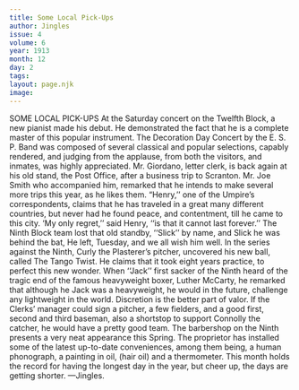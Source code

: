 ```yaml
---
title: Some Local Pick-Ups
author: Jingles
issue: 4
volume: 6
year: 1913
month: 12
day: 2
tags:
layout: page.njk
image:
---
```

SOME LOCAL PICK-UPS    At the Saturday concert on the Twelfth Block, a new pianist made his debut. He demonstrated the fact that he is a complete master of this popular instrument.       The Decoration Day Concert by the E. S. P. Band was composed of several classical and popular selections, capably rendered, and judging from the applause, from both the visitors, and inmates, was highly appreciated.       Mr. Giordano, letter clerk, is back again at his old stand, the Post Office, after a business trip to Scranton. Mr. Joe Smith who accompanied him, remarked that he intends to make several more trips this year, as he likes them.       “Henry,’’ one of the Umpire’s correspondents, claims that he has traveled in a great many different countries, but never had he found peace, and contentment, till he came to this city. ‘My only regret,’’ said Henry, ‘‘is that it cannot last forever.’’       The Ninth Block team lost that old standby, ‘‘Slick’’ by name, and Slick he was behind the bat, He left, Tuesday, and we all wish him well.       In the series against the Ninth, Curly the Plasterer’s pitcher, uncovered his new ball, called The Tango Twist. He claims that it took eight years practice, to perfect this new wonder.       When ‘‘Jack’’ first sacker of the Ninth heard of the tragic end of the famous heavyweight boxer, Luther McCarty, he remarked that although he Jack was a heavyweight, he would in the future, challenge any lightweight in the world. Discretion is the better part of valor.       If the Clerks’ manager could sign a pitcher, a few fielders, and a good first, second and third baseman, also a shortstop to support Connolly the catcher, he would have a pretty good team.          The barbershop on the Ninth presents a very neat appearance this Spring. The proprietor has installed some of the latest up-to-date conveniences, among them being, a human phonograph, a painting in oil, (hair oil) and a thermometer.       This month holds the record for having the longest day in the year, but cheer up, the days are getting shorter.    —Jingles.       




